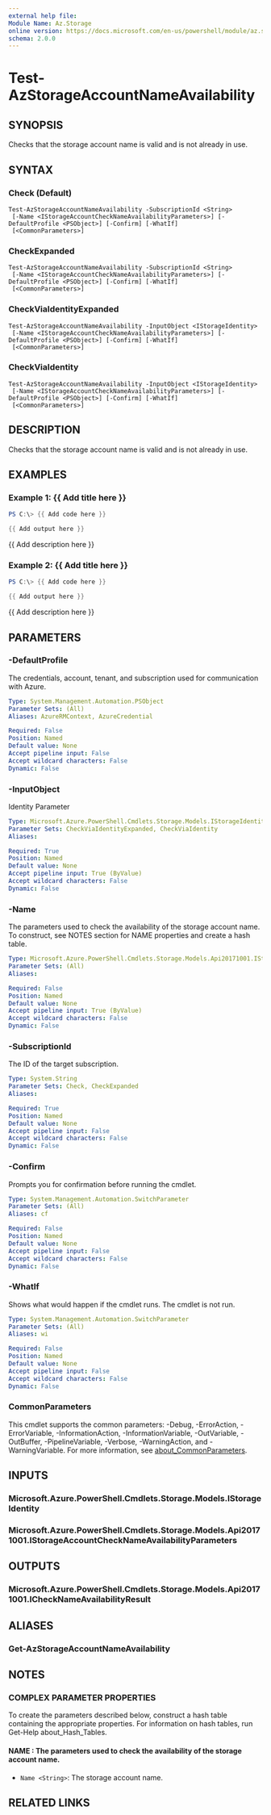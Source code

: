 ```yaml
---
external help file:
Module Name: Az.Storage
online version: https://docs.microsoft.com/en-us/powershell/module/az.storage/test-azstorageaccountnameavailability
schema: 2.0.0
---
```


# Test-AzStorageAccountNameAvailability

## SYNOPSIS
Checks that the storage account name is valid and is not already in use.

## SYNTAX

### Check (Default)
```
Test-AzStorageAccountNameAvailability -SubscriptionId <String>
 [-Name <IStorageAccountCheckNameAvailabilityParameters>] [-DefaultProfile <PSObject>] [-Confirm] [-WhatIf]
 [<CommonParameters>]
```

### CheckExpanded
```
Test-AzStorageAccountNameAvailability -SubscriptionId <String>
 [-Name <IStorageAccountCheckNameAvailabilityParameters>] [-DefaultProfile <PSObject>] [-Confirm] [-WhatIf]
 [<CommonParameters>]
```

### CheckViaIdentityExpanded
```
Test-AzStorageAccountNameAvailability -InputObject <IStorageIdentity>
 [-Name <IStorageAccountCheckNameAvailabilityParameters>] [-DefaultProfile <PSObject>] [-Confirm] [-WhatIf]
 [<CommonParameters>]
```

### CheckViaIdentity
```
Test-AzStorageAccountNameAvailability -InputObject <IStorageIdentity>
 [-Name <IStorageAccountCheckNameAvailabilityParameters>] [-DefaultProfile <PSObject>] [-Confirm] [-WhatIf]
 [<CommonParameters>]
```

## DESCRIPTION
Checks that the storage account name is valid and is not already in use.

## EXAMPLES

### Example 1: {{ Add title here }}
```powershell
PS C:\> {{ Add code here }}

{{ Add output here }}
```

{{ Add description here }}

### Example 2: {{ Add title here }}
```powershell
PS C:\> {{ Add code here }}

{{ Add output here }}
```

{{ Add description here }}

## PARAMETERS

### -DefaultProfile
The credentials, account, tenant, and subscription used for communication with Azure.

```yaml
Type: System.Management.Automation.PSObject
Parameter Sets: (All)
Aliases: AzureRMContext, AzureCredential

Required: False
Position: Named
Default value: None
Accept pipeline input: False
Accept wildcard characters: False
Dynamic: False
```

### -InputObject
Identity Parameter

```yaml
Type: Microsoft.Azure.PowerShell.Cmdlets.Storage.Models.IStorageIdentity
Parameter Sets: CheckViaIdentityExpanded, CheckViaIdentity
Aliases:

Required: True
Position: Named
Default value: None
Accept pipeline input: True (ByValue)
Accept wildcard characters: False
Dynamic: False
```

### -Name
The parameters used to check the availability of the storage account name.
To construct, see NOTES section for NAME properties and create a hash table.

```yaml
Type: Microsoft.Azure.PowerShell.Cmdlets.Storage.Models.Api20171001.IStorageAccountCheckNameAvailabilityParameters
Parameter Sets: (All)
Aliases:

Required: False
Position: Named
Default value: None
Accept pipeline input: True (ByValue)
Accept wildcard characters: False
Dynamic: False
```

### -SubscriptionId
The ID of the target subscription.

```yaml
Type: System.String
Parameter Sets: Check, CheckExpanded
Aliases:

Required: True
Position: Named
Default value: None
Accept pipeline input: False
Accept wildcard characters: False
Dynamic: False
```

### -Confirm
Prompts you for confirmation before running the cmdlet.

```yaml
Type: System.Management.Automation.SwitchParameter
Parameter Sets: (All)
Aliases: cf

Required: False
Position: Named
Default value: None
Accept pipeline input: False
Accept wildcard characters: False
Dynamic: False
```

### -WhatIf
Shows what would happen if the cmdlet runs.
The cmdlet is not run.

```yaml
Type: System.Management.Automation.SwitchParameter
Parameter Sets: (All)
Aliases: wi

Required: False
Position: Named
Default value: None
Accept pipeline input: False
Accept wildcard characters: False
Dynamic: False
```

### CommonParameters
This cmdlet supports the common parameters: -Debug, -ErrorAction, -ErrorVariable, -InformationAction, -InformationVariable, -OutVariable, -OutBuffer, -PipelineVariable, -Verbose, -WarningAction, and -WarningVariable. For more information, see [about_CommonParameters](http://go.microsoft.com/fwlink/?LinkID=113216).

## INPUTS

### Microsoft.Azure.PowerShell.Cmdlets.Storage.Models.IStorageIdentity

### Microsoft.Azure.PowerShell.Cmdlets.Storage.Models.Api20171001.IStorageAccountCheckNameAvailabilityParameters

## OUTPUTS

### Microsoft.Azure.PowerShell.Cmdlets.Storage.Models.Api20171001.ICheckNameAvailabilityResult

## ALIASES

### Get-AzStorageAccountNameAvailability

## NOTES

### COMPLEX PARAMETER PROPERTIES
To create the parameters described below, construct a hash table containing the appropriate properties. For information on hash tables, run Get-Help about_Hash_Tables.

#### NAME <IStorageAccountCheckNameAvailabilityParameters>: The parameters used to check the availability of the storage account name.
  - `Name <String>`: The storage account name.

## RELATED LINKS

